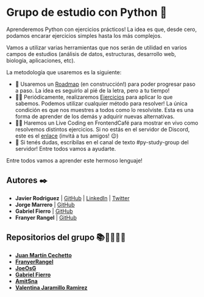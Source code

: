 # Grupo de estudio con Python 🐍
Aprenderemos Python con ejercicios prácticos! La idea es que, desde cero, podamos encarar ejercicios simples hasta los más complejos.

Vamos a utilizar varias herramientas que nos serán de utilidad en varios campos de estudios (análisis de datos, estructuras, desarrollo web, biología, aplicaciones, etc).

La metodología que usaremos es la siguiente:
- 🚴 Usaremos un [Roadmap]() (en construcción!) para poder progresar paso a paso. La idea es seguirlo al pié de la letra, pero a tu tiempo!
- 🤸‍♂️ Periódicamente, realizaremos [Ejercicios](https://github.com/JaviCeRodriguez/py-study-group/blob/main/ejercicios.md) para aplicar lo que sabemos. Podemos utilizar cualquier método para resolver! La única condición es que nos muestres a todos como lo resolviste. Esta es una forma de aprender de los demás y adquirir nuevas alternativas.
- 👩‍💻 Haremos un Live Coding en FrontendCafé para mostrar en vivo como resolvemos distintos ejercicios. Si no estás en el servidor de Discord, este es el <a href="https://discord.gg/frontendcafe" target="_blank">enlace</a> (invitá a tus amigos! 😉)
- 🤔 Si tenés dudas, escribilas en el canal de texto #py-study-group del servidor! Entre todos vamos a ayudarte.

Entre todos vamos a aprender este hermoso lenguaje!

## Autores ✒️
- **Javier Rodriguez** | [GitHub](https://github.com/JaviCeRodriguez) | [LinkedIn](https://www.linkedin.com/in/rodriguezjavierc/) | [Twitter](https://twitter.com/javicerodriguez)
- **Jorge Marrero** | [GitHub](https://github.com/jorgemarrero)
- **Gabriel Fierro** | [GitHub](https://github.com/GabrielFierro)
- **Franyer Rangel** | [GitHub](https://github.com/FranyerRangel)

## Repositorios del grupo 📚👨‍🎓👩‍🎓
- [**Juan Martín Cechetto**](https://github.com/jmceche/python_strudy_group)
- [**FranyerRangel**](https://github.com/FranyerRangel/ejercicios-py-study-group)
- [**JoeOsG**](https://github.com/JoeOsG/py-study-group) 
- [**Gabriel Fierro**](https://github.com/GabrielFierro/py-study-group)
- [**AmitSna**](https://github.com/AmitSna/FEC_py_study_group_exercises)
- [**Valentina Jaramillo Ramirez**](https://github.com/valen2510/tasks-py-study-group)